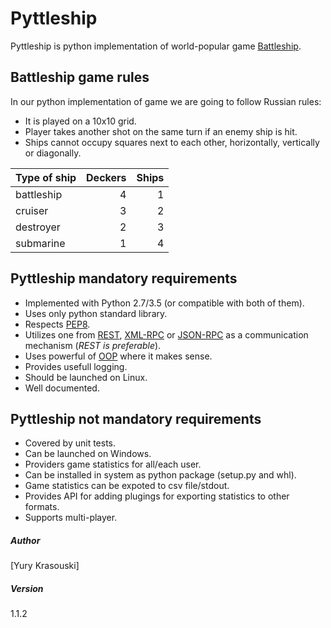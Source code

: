 # Pyttleship

Pyttleship is python implementation of world-popular game [Battleship].

## Battleship game rules

In our python implementation of game we are going to follow Russian rules:

 - It is played on a 10x10 grid.
 - Player takes another shot on the same turn if an enemy ship is hit.
 - Ships cannot occupy squares next to each other, horizontally, vertically or
   diagonally.

|Type of ship | Deckers | Ships |
|-------------|--------:|------:|
|battleship   |    4    |   1   |
|cruiser      |    3    |   2   |
|destroyer    |    2    |   3   |
|submarine    |    1    |   4   |


## Pyttleship mandatory requirements

 - Implemented with Python 2.7/3.5 (or compatible with both of them).
 - Uses only python standard library.
 - Respects [PEP8].
 - Utilizes one from [REST], [XML-RPC] or [JSON-RPC] as a communication
   mechanism (*REST is preferable*).
 - Uses powerful of [OOP] where it makes sense.
 - Provides usefull logging.
 - Should be launched on Linux.
 - Well documented.


## Pyttleship not mandatory requirements

 - Covered by unit tests.
 - Can be launched on Windows.
 - Providers game statistics for all/each user.
 - Can be installed in system as python package (setup.py and whl).
 - Game statistics can be expoted to csv file/stdout.
 - Provides API for adding plugings for exporting statistics to other formats.
 - Supports multi-player.

##### Author
[Yury Krasouski]

##### Version
1.1.2

[battleship]:https://en.wikipedia.org/wiki/Battleship_(game)
[REST]:https://en.wikipedia.org/wiki/Representational_state_transfer
[XML-RPC]:https://en.wikipedia.org/wiki/XML-RPC
[JSON-RPC]:https://en.wikipedia.org/wiki/JSON-RPC
[OOP]:https://en.wikipedia.org/wiki/Object-oriented_programming
[PEP8]:https://www.python.org/dev/peps/pep-0008/

